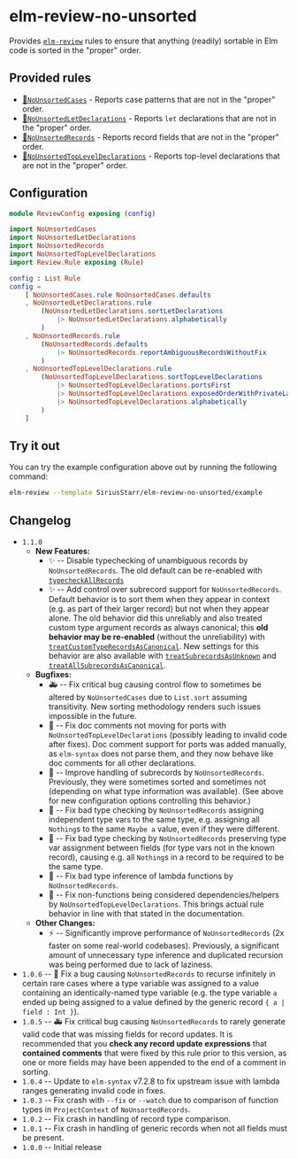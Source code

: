 # elm-review-no-unsorted

Provides [`elm-review`](https://package.elm-lang.org/packages/jfmengels/elm-review/latest/)
rules to ensure that anything (readily) sortable in Elm code is sorted in the
"proper" order.

## Provided rules

* [🔧`NoUnsortedCases`](https://package.elm-lang.org/packages/SiriusStarr/elm-review-no-unsorted/1.1.0/NoUnsortedCases/) - Reports case patterns that are not in the "proper" order.
* [🔧`NoUnsortedLetDeclarations`](https://package.elm-lang.org/packages/SiriusStarr/elm-review-no-unsorted/1.1.0/NoUnsortedLetDeclarations/) - Reports `let` declarations that are not in the "proper" order.
* [🔧`NoUnsortedRecords`](https://package.elm-lang.org/packages/SiriusStarr/elm-review-no-unsorted/1.1.0/NoUnsortedRecords/) - Reports record fields that are not in the "proper" order.
* [🔧`NoUnsortedTopLevelDeclarations`](https://package.elm-lang.org/packages/SiriusStarr/elm-review-no-unsorted/1.1.0/NoUnsortedTopLevelDeclarations/) - Reports top-level declarations that are not in the "proper" order.

## Configuration

```elm
module ReviewConfig exposing (config)

import NoUnsortedCases
import NoUnsortedLetDeclarations
import NoUnsortedRecords
import NoUnsortedTopLevelDeclarations
import Review.Rule exposing (Rule)

config : List Rule
config =
    [ NoUnsortedCases.rule NoUnsortedCases.defaults
    , NoUnsortedLetDeclarations.rule
        (NoUnsortedLetDeclarations.sortLetDeclarations
            |> NoUnsortedLetDeclarations.alphabetically
        )
    , NoUnsortedRecords.rule
        (NoUnsortedRecords.defaults
            |> NoUnsortedRecords.reportAmbiguousRecordsWithoutFix
        )
    , NoUnsortedTopLevelDeclarations.rule
        (NoUnsortedTopLevelDeclarations.sortTopLevelDeclarations
            |> NoUnsortedTopLevelDeclarations.portsFirst
            |> NoUnsortedTopLevelDeclarations.exposedOrderWithPrivateLast
            |> NoUnsortedTopLevelDeclarations.alphabetically
        )
    ]
```

## Try it out

You can try the example configuration above out by running the following command:

```bash
elm-review --template SiriusStarr/elm-review-no-unsorted/example
```

## Changelog

* `1.1.0`
  * **New Features:**
    * ✨ -- Disable typechecking of unambiguous records by `NoUnsortedRecords`.
      The old default can be re-enabled with
      [`typecheckAllRecords`](https://package.elm-lang.org/packages/SiriusStarr/elm-review-no-unsorted/1.1.0/NoUnsortedRecords/#typecheckAllRecords)
    * ✨ -- Add control over subrecord support for `NoUnsortedRecords`.  Default
      behavior is to sort them when they appear in context (e.g. as part of
      their larger record) but not when they appear alone.  The old behavior did
      this unreliably and also treated custom type argument records as always
      canonical; this **old behavior may be re-enabled** (without the
      unreliability) with
      [`treatCustomTypeRecordsAsCanonical`](https://package.elm-lang.org/packages/SiriusStarr/elm-review-no-unsorted/1.1.0/NoUnsortedRecords/#treatCustomTypeRecordsAsCanonical).
      New settings for this behavior are also available with
      [`treatSubrecordsAsUnknown`](https://package.elm-lang.org/packages/SiriusStarr/elm-review-no-unsorted/1.1.0/NoUnsortedRecords/#treatSubrecordsAsUnknown)
      and
      [`treatAllSubrecordsAsCanonical`](https://package.elm-lang.org/packages/SiriusStarr/elm-review-no-unsorted/1.1.0/NoUnsortedRecords/#treatAllSubrecordsAsCanonical).
  * **Bugfixes:**
    * 🚑 -- Fix critical bug causing control flow to sometimes be altered by
      `NoUnsortedCases` due to `List.sort` assuming transitivity.  New sorting
      methodology renders such issues impossible in the future.
    * 🐛 -- Fix doc comments not moving for ports with
      `NoUnsortedTopLevelDeclarations` (possibly leading to invalid code after
      fixes).  Doc comment support for ports was added manually, as `elm-syntax`
      does not parse them, and they now behave like doc comments for all other
      declarations.
    * 🐛 -- Improve handling of subrecords by `NoUnsortedRecords`. Previously,
      they were sometimes sorted and sometimes not (depending on what type
      information was available).  (See above for new configuration options
      controlling this behavior.)
    * 🐛 -- Fix bad type checking by `NoUnsortedRecords` assigning independent
      type vars to the same type, e.g. assigning all `Nothing`s to the same
      `Maybe a` value, even if they were different.
    * 🐛 -- Fix bad type checking by `NoUnsortedRecords` preserving type var
      assignment between fields (for type vars not in the known record), causing
      e.g. all `Nothing`s in a record to be required to be the same type.
    * 🐛 -- Fix bad type inference of lambda functions by `NoUnsortedRecords`.
    * 🐛 -- Fix non-functions being considered dependencies/helpers by
      `NoUnsortedTopLevelDeclarations`.  This brings actual rule behavior in
      line with that stated in the documentation.
  * **Other Changes:**
    * ⚡️ --  Significantly improve performance of `NoUnsortedRecords` (2x faster
      on some real-world codebases).  Previously, a significant amount of
      unnecessary type inference and duplicated recursion was being performed
      due to lack of laziness.
* `1.0.6` -- 🐛 Fix a bug causing `NoUnsortedRecords` to recurse infinitely in
  certain rare cases where a type variable was assigned to a value containing an
  identically-named type variable (e.g. the type variable `a` ended up being
  assigned to a value defined by the generic record `{ a | field : Int }`).
* `1.0.5` -- 🚑 Fix critical bug causing `NoUnsortedRecords` to rarely generate
  valid code that was missing fields for record updates.  It is recommended that
  you **check any record update expressions** that **contained comments** that
  were fixed by this rule prior to this version, as one or more fields may have
  been appended to the end of a comment in sorting.
* `1.0.4` -- Update to `elm-syntax` v7.2.8 to fix upstream issue with lambda
  ranges generating invalid code in fixes.
* `1.0.3` -- Fix crash with `--fix` or `--watch` due to comparison of function
  types in `ProjectContext` of `NoUnsortedRecords`.
* `1.0.2` -- Fix crash in handling of record type comparison.
* `1.0.1` -- Fix crash in handling of generic records when not all fields must
  be present.
* `1.0.0` -- Initial release
